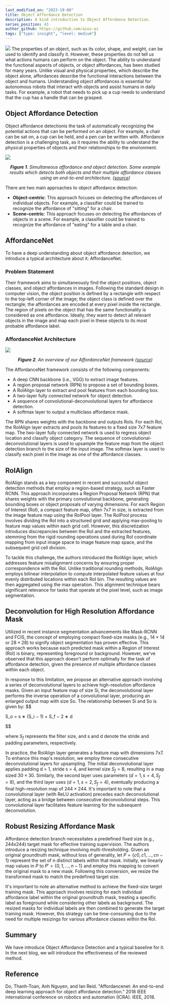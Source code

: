 ```yaml
---
last_modified_on: "2023-19-08"
title: Object Affordance Detection
description: A kind introduction to Object Affordance Detection.
series_position: 43
author_github: https://github.com/aioz-ai
tags: ["type: insight", "level: medium"]
---
```

![](https://vision.aioz.io/f/1e87d34d0d5e49e19004/?dl=1)
The properties of an object, such as its color, shape, and weight, can be used to identify and classify it. However, these properties do not tell us what actions humans can perform on the object. The ability to understand the functional aspects of objects, or object affordances, has been studied for many years. Unlike visual and physical properties, which describe the object alone, affordances describe the functional interactions between the object and humans. Understanding object affordances is essential for autonomous robots that interact with objects and assist humans in daily tasks. For example, a robot that needs to pick up a cup needs to understand that the cup has a handle that can be grasped.

## Object Affordance Detection 
Object affordance detectionis the task of automatically recognizing the potential actions that can be performed on an object. For example, a chair can be sat on, a cup can be held, and a pen can be written with. Affordance detection is a challenging task, as it requires the ability to understand the physical properties of objects and their relationships to the environment.


![](https://vision.aioz.io/f/d286a3b1eddf4ed8b781/?dl=1)*<center>**Figure 1**. Simultaneous affordance and object detection. Some example results which detects both objects and their multiple affordance classes using an end-to-end architecture. ([source](https://arxiv.org/pdf/1709.07326.pdf))</center>* 

There are two main approaches to object affordance detection:

- **Object-centric**: This approach focuses on detecting the affordances of individual objects. For example, a classifier could be trained to recognize the affordance of "sitting" for a chair.
- **Scene-centric**: This approach focuses on detecting the affordances of objects in a scene. For example, a classifier could be trained to recognize the affordance of "eating" for a table and a chair.

## AffordanceNet 
To have a deep understanding about object affordance detection, we introduce  a typical architecture about it: AffordanceNet.

### Problem Statement
Their framework aims to simultaneously find the object positions, object classes, and object affordances in images. Following the standard design in computer vision, the object position is defined by a rectangle with respect to the top-left corner of the image; the object class is defined over the rectangle; the affordances are encoded at every pixel inside the rectangle. The region of pixels on the object that has the same functionality is considered as one affordance. Ideally, they want to detect all relevant objects in the image and map each pixel in these objects to its most probable affordance label.

### AffordanceNet Architecture
![](https://vision.aioz.io/f/d286a3b1eddf4ed8b781/?dl=1)*<center>**Figure 2**. An overview of our AffordanceNet framework ([source](https://arxiv.org/pdf/1709.07326.pdf))</center>* 

The AffordanceNet framework consists of the following components:
- A deep CNN backbone (i.e., VGG) to extract image features.
- A region proposal network (RPN) to propose a set of bounding boxes.
- A RoIAlign layer to extract and pool features from each bounding box.
- A two-layer fully connected network for object detection.
- A sequence of convolutional-deconvolutional layers for affordance detection.
- A softmax layer to output a multiclass affordance mask.

The RPN shares weights with the backbone and outputs RoIs. For each RoI, the RoIAlign layer extracts and pools its features to a fixed size 7x7 feature map. The two-layer fully connected network is used to regress object location and classify object category. The sequence of convolutional-deconvolutional layers is used to upsample the feature map from the object detection branch to the size of the input image. The softmax layer is used to classify each pixel in the image as one of the affordance classes.

## RoIAlign
RoIAlign stands as a key component in recent and successful object detection methods that employ a region-based strategy, such as Faster RCNN. This approach incorporates a Region Proposal Network (RPN) that shares weights with the primary convolutional backbone, generating bounding boxes or object proposals of varying dimensions. For each Region of Interest (RoI), a compact feature map, often 7x7 in size, is extracted from the image feature map using the RoIPool layer. The RoIPool process involves dividing the RoI into a structured grid and applying max-pooling to feature map values within each grid cell. However, this discretization introduces discrepancies between the RoI and the extracted features, stemming from the rigid rounding operations used during RoI coordinate mapping from input image space to image feature map space, and the subsequent grid cell division.

To tackle this challenge, the authors introduced the RoIAlign layer, which addresses feature misalignment concerns by ensuring proper correspondence with the RoI. Unlike traditional rounding methods, RoIAlign employs bilinear interpolation to compute interpolated feature values at four evenly distributed locations within each RoI bin. The resulting values are then aggregated using the max operation. This alignment technique bears significant relevance for tasks that operate at the pixel level, such as image segmentation. 

## Deconvolution for High Resolution Affordance Mask
Utilized in recent instance segmentation advancements like Mask-RCNN and FCIS, the concept of employing compact fixed-size masks (e.g., $14 \times 14$ or $28 \times 28$) to signify object segmentation has proven effective. This approach works because each predicted mask within a Region of Interest (RoI) is binary, representing foreground or background. However, we've observed that this approach doesn't perform optimally for the task of affordance detection, given the presence of multiple affordance classes within each object.

In response to this limitation, we propose an alternative approach involving a series of deconvolutional layers to achieve high-resolution affordance masks. Given an input feature map of size Si, the deconvolutional layer performs the inverse operation of a convolutional layer, producing an enlarged output map with size So. The relationship between Si and So is given by:
$$

S_o = s ∗ (S_i − 1) + S_f − 2 ∗ d

$$

where $S_f$ represents the filter size, and s and d denote the stride and padding parameters, respectively.

In practice, the RoIAlign layer generates a feature map with dimensions 7x7. To enhance this map's resolution, we employ three consecutive deconvolutional layers for upsampling. The initial deconvolutional layer applies padding d = 1, stride s = 4, and kernel size $S_f = 8$, resulting in a map sized $30 \times 30$. Similarly, the second layer uses parameters $(d = 1, s = 4, S_f = 8)$, and the third layer uses $(d = 1, s = 2, S_f = 4)$, eventually producing a final high-resolution map of $244 \times 244$. It's important to note that a convolutional layer (with ReLU activation) precedes each deconvolutional layer, acting as a bridge between consecutive deconvolutional steps. This convolutional layer facilitates feature learning for the subsequent deconvolution. 
 
## Robust Resizing Affordance Mask
Affordance detection branch necessitates a predefined fixed size (e.g., 244x244) target mask for effective training supervision. The authors introduce a resizing technique involving multi-thresholding. Given an original groundtruth mask, without loss of generality, let $P = \{c0, c1, ..., cn−1\}$ represent the set of n distinct labels within that mask. Initially, we linearly map values in $P$ to $P' = \{0, 1, ..., n − 1\}$ and employ this mapping to convert the original mask to a new mask. Following this conversion, we resize the transformed mask to match the predefined target size. 

It's important to note an alternative method to achieve the fixed-size target training mask. This approach involves resizing for each individual affordance label within the original groundtruth mask, treating a specific label as foreground while considering other labels as background. The resized masks for individual labels are then combined to generate the target training mask. However, this strategy can be time-consuming due to the need for multiple resizings for various affordance classes within the RoI.

## Summary
We have introduce Object Affordance Detection and a typical baseline for it. In the next blog, we will introduce the effectiveness of the reviewed method.

##  Reference
Do, Thanh-Toan, Anh Nguyen, and Ian Reid. "Affordancenet: An end-to-end deep learning approach for object affordance detection." 2018 IEEE international conference on robotics and automation (ICRA). IEEE, 2018.















